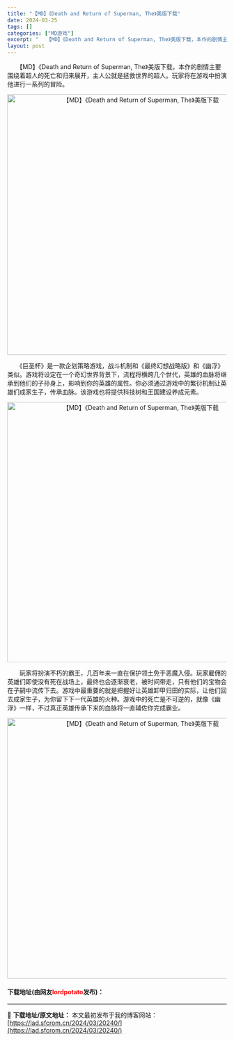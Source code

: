 ```yaml
---
title: "【MD】《Death and Return of Superman, The》美版下载"
date: 2024-03-25
tags: []
categories: ["MD游戏"]
excerpt: "　　【MD】《Death and Return of Superman, The》美版下载，本作的剧情主要围绕着超人的死亡和归来展开，主人公就是拯救世界的超人。玩家将在游戏中扮演他进行一系列的冒险。 　　《巨圣杯》是一款企划策略游戏，战斗机制和《最终幻想战略版》和《幽浮》类似。游戏将设定在一个奇幻世&hellip;"
layout: post
---
```


 <p>　　【MD】《Death and Return of Superman, The》美版下载，本作的剧情主要围绕着超人的死亡和归来展开，主人公就是拯救世界的超人。玩家将在游戏中扮演他进行一系列的冒险。</p> <p align="center"><img align="" border="0" src="https://lad.sfcrom.cn/wp-content/uploads/2024/03/20240325_660108554c59a.png" width="598" alt="【MD】《Death and Return of Superman, The》美版下载" /></p> <p>　　《巨圣杯》是一款企划策略游戏，战斗机制和《最终幻想战略版》和《幽浮》类似。游戏将设定在一个奇幻世界背景下，流程将横跨几个世代，英雄的血脉将继承到他们的子孙身上，影响到你的英雄的属性。你必须通过游戏中的繁衍机制让英雄们成家生子，传承血脉。该游戏也将提供科技树和王国建设养成元素。</p> <p align="center"><img align="" border="0" src="https://lad.sfcrom.cn/wp-content/uploads/2024/03/20240325_66010855efcba.png" width="597" alt="【MD】《Death and Return of Superman, The》美版下载" /></p> <p>　　玩家将扮演不朽的霸王，几百年来一直在保护领土免于恶魔入侵。玩家雇佣的英雄们即使没有死在战场上，最终也会逐渐衰老，被时间带走，只有他们的宝物会在子嗣中流传下去。游戏中最重要的就是把握好让英雄卸甲归田的实际，让他们回去成家生子，为你留下下一代英雄的火种。游戏中的死亡是不可逆的，就像《幽浮》一样，不过真正英雄传承下来的血脉将一直辅佐你完成霸业。</p> <p align="center"><img align="" border="0" src="https://lad.sfcrom.cn/wp-content/uploads/2024/03/20240325_6601085696825.png" width="598" alt="【MD】《Death and Return of Superman, The》美版下载" /></p> <p><h4>下载地址(由网友<font color="red">lordpotato</font>发布)：</h4></p> 

---
📖 **下载地址/原文地址：** 本文最初发布于我的博客网站：[https://lad.sfcrom.cn/2024/03/20240/](https://lad.sfcrom.cn/2024/03/20240/)
